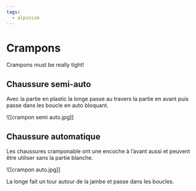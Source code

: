 ```yaml
---
tags:
  - alpinism
---
```

# Crampons

Crampons must be really tight! 
## Chaussure semi-auto

Avec la partie en plastic la longe passe au travers la partie en avant puis passe dans les boucle en auto bloquant.

![[crampon semi auto.jpg]]

## Chaussure automatique

Les chaussures cramponable ont une encoche à l’avant aussi et peuvent être utiliser sans la partie blanche.

![[crampon auto.jpg]]

La longe fait un tour autour de la jambe et passe dans les boucles.
